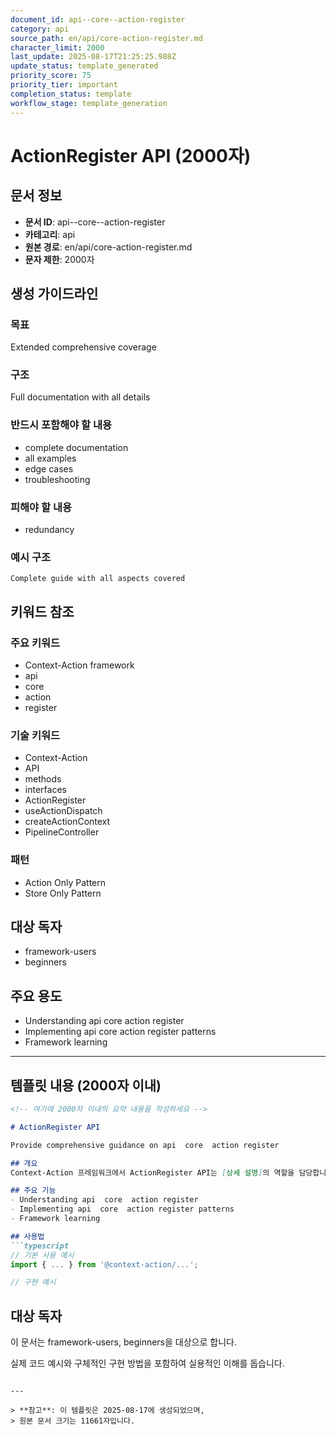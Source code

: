 ```yaml
---
document_id: api--core--action-register
category: api
source_path: en/api/core-action-register.md
character_limit: 2000
last_update: 2025-08-17T21:25:25.988Z
update_status: template_generated
priority_score: 75
priority_tier: important
completion_status: template
workflow_stage: template_generation
---
```


# ActionRegister API (2000자)

## 문서 정보
- **문서 ID**: api--core--action-register
- **카테고리**: api
- **원본 경로**: en/api/core-action-register.md
- **문자 제한**: 2000자

## 생성 가이드라인

### 목표
Extended comprehensive coverage

### 구조
Full documentation with all details

### 반드시 포함해야 할 내용
- complete documentation
- all examples
- edge cases
- troubleshooting

### 피해야 할 내용  
- redundancy

### 예시 구조
```
Complete guide with all aspects covered
```

## 키워드 참조

### 주요 키워드
- Context-Action framework
- api
- core
- action
- register

### 기술 키워드
- Context-Action
- API
- methods
- interfaces
- ActionRegister
- useActionDispatch
- createActionContext
- PipelineController

### 패턴
- Action Only Pattern
- Store Only Pattern

## 대상 독자
- framework-users
- beginners

## 주요 용도
- Understanding api  core  action register
- Implementing api  core  action register patterns
- Framework learning

---

## 템플릿 내용 (2000자 이내)

```markdown
<!-- 여기에 2000자 이내의 요약 내용을 작성하세요 -->

# ActionRegister API

Provide comprehensive guidance on api  core  action register

## 개요
Context-Action 프레임워크에서 ActionRegister API는 [상세 설명]의 역할을 담당합니다.

## 주요 기능
- Understanding api  core  action register
- Implementing api  core  action register patterns
- Framework learning

## 사용법
```typescript
// 기본 사용 예시
import { ... } from '@context-action/...';

// 구현 예시
```

## 대상 독자
이 문서는 framework-users, beginners을 대상으로 합니다.

실제 코드 예시와 구체적인 구현 방법을 포함하여 실용적인 이해를 돕습니다.
```

---

> **참고**: 이 템플릿은 2025-08-17에 생성되었으며, 
> 원본 문서 크기는 11661자입니다.
